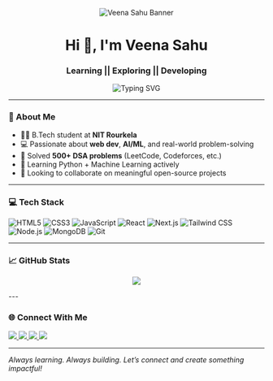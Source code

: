 <!-- Banner -->
<p align="center">
  <img src="auraexe25/main/githubbanner.png" alt="Veena Sahu Banner" />
</p>




<h1 align="center">Hi 👋, I'm Veena Sahu</h1>
<h3 align="center"> Learning || Exploring || Developing </h3>

<p align="center">
  <img src="https://readme-typing-svg.demolab.com?font=Fira+Code&pause=1000&color=F9723D&center=true&vCenter=true&width=435&lines=Tech+Enthusiast+%7C+GDSC+Member;Full-Stack+Dev+%7C+Basketballer;Building+Projects+with+Purpose" alt="Typing SVG" />
</p>

---

### 🚀 About Me

- 👩‍🎓 B.Tech student at **NIT Rourkela**
- 💻 Passionate about **web dev**, **AI/ML**, and real-world problem-solving  
- 🧠 Solved **500+ DSA problems** (LeetCode, Codeforces, etc.)
- 🌱 Learning Python + Machine Learning actively
- 🤝 Looking to collaborate on meaningful open-source projects


---

### 💻 Tech Stack

![HTML5](https://img.shields.io/badge/HTML5-E34F26?style=for-the-badge&logo=html5&logoColor=white)
![CSS3](https://img.shields.io/badge/CSS3-1572B6?style=for-the-badge&logo=css3&logoColor=white)
![JavaScript](https://img.shields.io/badge/JavaScript-yellow?style=for-the-badge&logo=javascript&logoColor=black)
![React](https://img.shields.io/badge/React-blue?style=for-the-badge&logo=react&logoColor=white)
![Next.js](https://img.shields.io/badge/Next.js-black?style=for-the-badge&logo=next.js&logoColor=white)
![Tailwind CSS](https://img.shields.io/badge/Tailwind-06B6D4?style=for-the-badge&logo=tailwindcss&logoColor=white)
![Node.js](https://img.shields.io/badge/Node.js-339933?style=for-the-badge&logo=nodedotjs&logoColor=white)
![MongoDB](https://img.shields.io/badge/MongoDB-4EA94B?style=for-the-badge&logo=mongodb&logoColor=white)
![Git](https://img.shields.io/badge/Git-F05032?style=for-the-badge&logo=git&logoColor=white)

---

### 📈 GitHub Stats
<p align="center">
  <img src="https://github-readme-activity-graph.vercel.app/graph?username=auraexe25&theme=github-compact" />
</p>
---

### 🌐 Connect With Me

<p align="left">
  <a href="https://www.linkedin.com/in/veena-sahu2512/" target="_blank">
    <img src="https://img.shields.io/badge/LinkedIn-blue?style=for-the-badge&logo=linkedin&logoColor=white" />
  </a>
  <a href="mailto:veenasahu195@gmail.com" target="_blank">
    <img src="https://img.shields.io/badge/Gmail-D14836?style=for-the-badge&logo=gmail&logoColor=white" />
  </a>
  <a href="https://leetcode.com/auraexe/" target="_blank">
    <img src="https://img.shields.io/badge/LeetCode-orange?style=for-the-badge&logo=leetcode&logoColor=white" />
  </a>
  <a href="https://codeforces.com/profile/veenasahu195" target="_blank">
    <img src="https://img.shields.io/badge/Codeforces-blue?style=for-the-badge&logo=codeforces&logoColor=white" />
  </a>
</p>

---

*Always learning. Always building. Let’s connect and create something impactful!*
